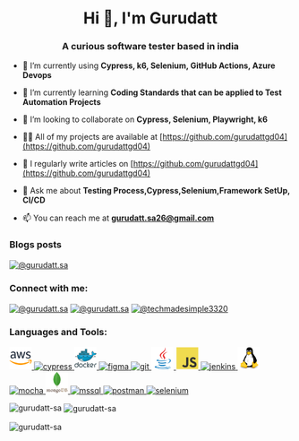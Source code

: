 
<h1 align="center">Hi 👋, I'm Gurudatt</h1>
<h3 align="center">A curious software tester based in india</h3>

- 🔭 I’m currently using  **Cypress, k6, Selenium, GitHub Actions, Azure Devops**

- 🌱 I’m currently learning **Coding Standards that can be applied to Test Automation Projects**

- 👯 I’m looking to collaborate on **Cypress, Selenium, Playwright, k6**

- 👨‍💻 All of my projects are available at [https://github.com/gurudattgd04](https://github.com/gurudattgd04)

- 📝 I regularly write articles on [https://github.com/gurudattgd04](https://github.com/gurudattgd04)

- 💬 Ask me about **Testing Process,Cypress,Selenium,Framework SetUp, CI/CD**

- 📫 You can reach me at **gurudatt.sa26@gmail.com**

### Blogs posts
<!-- BLOG-POST-LIST:START -->

<a href="https://medium.com/@gurudatt.sa26" target="blank"><img align="center"  src="https://raw.githubusercontent.com/rahuldkjain/github-profile-readme-generator/master/src/images/icons/Social/medium.svg" alt="@gurudatt.sa" height="30" width="40" /></a>

<!-- BLOG-POST-LIST:END -->

<h3 align="left">Connect with me:</h3>
<p align="left">
<a href="https://www.linkedin.com/in/gurudatt-s-a-5b892224/" target="blank"><img align="center" src="https://raw.githubusercontent.com/rahuldkjain/github-profile-readme-generator/master/src/images/icons/Social/linked-in-alt.svg" alt="@gurudatt.sa" height="30" width="40" /></a>
<a href="https://medium.com/@gurudatt.sa26" target="blank"><img align="center" src="https://raw.githubusercontent.com/rahuldkjain/github-profile-readme-generator/master/src/images/icons/Social/medium.svg" alt="@gurudatt.sa" height="30" width="40" /></a>
<a href="https://www.youtube.com/@techmadesimple3320" target="blank"><img align="center" src="https://raw.githubusercontent.com/rahuldkjain/github-profile-readme-generator/master/src/images/icons/Social/youtube.svg" alt="@techmadesimple3320" height="30" width="40" /></a>
</p>

<h3 align="left">Languages and Tools:</h3>
<p align="left"> <a href="https://aws.amazon.com" target="_blank" rel="noreferrer"> <img src="https://raw.githubusercontent.com/devicons/devicon/master/icons/amazonwebservices/amazonwebservices-original-wordmark.svg" alt="aws" width="40" height="40"/> </a> <a href="https://www.cypress.io" target="_blank" rel="noreferrer"> <img src="https://raw.githubusercontent.com/simple-icons/simple-icons/6e46ec1fc23b60c8fd0d2f2ff46db82e16dbd75f/icons/cypress.svg" alt="cypress" width="40" height="40"/> </a> <a href="https://www.docker.com/" target="_blank" rel="noreferrer"> <img src="https://raw.githubusercontent.com/devicons/devicon/master/icons/docker/docker-original-wordmark.svg" alt="docker" width="40" height="40"/> </a> <a href="https://www.figma.com/" target="_blank" rel="noreferrer"> <img src="https://www.vectorlogo.zone/logos/figma/figma-icon.svg" alt="figma" width="40" height="40"/> </a> <a href="https://git-scm.com/" target="_blank" rel="noreferrer"> <img src="https://www.vectorlogo.zone/logos/git-scm/git-scm-icon.svg" alt="git" width="40" height="40"/> </a> <a href="https://www.java.com" target="_blank" rel="noreferrer"> <img src="https://raw.githubusercontent.com/devicons/devicon/master/icons/java/java-original.svg" alt="java" width="40" height="40"/> </a> <a href="https://developer.mozilla.org/en-US/docs/Web/JavaScript" target="_blank" rel="noreferrer"> <img src="https://raw.githubusercontent.com/devicons/devicon/master/icons/javascript/javascript-original.svg" alt="javascript" width="40" height="40"/> </a> <a href="https://www.jenkins.io" target="_blank" rel="noreferrer"> <img src="https://www.vectorlogo.zone/logos/jenkins/jenkins-icon.svg" alt="jenkins" width="40" height="40"/> </a> <a href="https://www.linux.org/" target="_blank" rel="noreferrer"> <img src="https://raw.githubusercontent.com/devicons/devicon/master/icons/linux/linux-original.svg" alt="linux" width="40" height="40"/> </a> <a href="https://mochajs.org" target="_blank" rel="noreferrer"> <img src="https://www.vectorlogo.zone/logos/mochajs/mochajs-icon.svg" alt="mocha" width="40" height="40"/> </a> <a href="https://www.mongodb.com/" target="_blank" rel="noreferrer"> <img src="https://raw.githubusercontent.com/devicons/devicon/master/icons/mongodb/mongodb-original-wordmark.svg" alt="mongodb" width="40" height="40"/> </a> <a href="https://www.microsoft.com/en-us/sql-server" target="_blank" rel="noreferrer"> <img src="https://www.svgrepo.com/show/303229/microsoft-sql-server-logo.svg" alt="mssql" width="40" height="40"/> </a> <a href="https://postman.com" target="_blank" rel="noreferrer"> <img src="https://www.vectorlogo.zone/logos/getpostman/getpostman-icon.svg" alt="postman" width="40" height="40"/> </a> <a href="https://www.selenium.dev" target="_blank" rel="noreferrer"> <img src="https://raw.githubusercontent.com/detain/svg-logos/780f25886640cef088af994181646db2f6b1a3f8/svg/selenium-logo.svg" alt="selenium" width="40" height="40"/> </a> </p>

<p><img align="left" src="https://github-readme-stats.vercel.app/api/top-langs?username=gurudattgd04&show_icons=true&locale=en&layout=compact" alt="gurudatt-sa" /></p>

<p>&nbsp;<img align="center" src="https://github-readme-stats.vercel.app/api?username=gurudattgd04&show_icons=true&locale=en" alt="gurudatt-sa" /></p>

<p><img align="center" src="https://github-readme-streak-stats.herokuapp.com/?user=gurudattgd04&" alt="gurudatt-sa" /></p>
